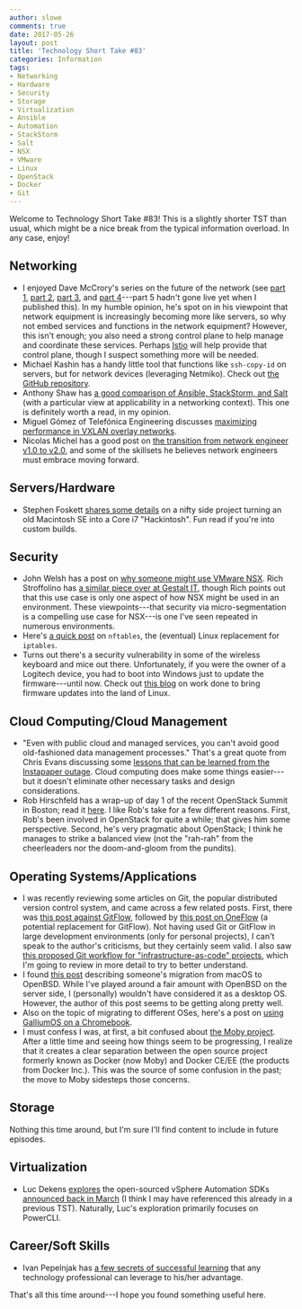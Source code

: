 ```yaml
---
author: slowe
comments: true
date: 2017-05-26
layout: post
title: 'Technology Short Take #83'
categories: Information
tags:
- Networking
- Hardware
- Security
- Storage
- Virtualization
- Ansible
- Automation
- StackStorm
- Salt
- NSX
- VMware
- Linux
- OpenStack
- Docker
- Git
---
```


Welcome to Technology Short Take #83! This is a slightly shorter TST than usual, which might be a nice break from the typical information overload. In any case, enjoy!

## Networking

* I enjoyed Dave McCrory's series on the future of the network (see [part 1][link-5], [part 2][link-6], [part 3][link-7], and [part 4][link-18]---part 5 hadn't gone live yet when I published this). In my humble opinion, he's spot on in his viewpoint that network equipment is increasingly becoming more like servers, so why not embed services and functions in the network equipment? However, this isn't enough; you also need a strong control plane to help manage and coordinate these services. Perhaps [Istio][link-25] will help provide that control plane, though I suspect something more will be needed.
* Michael Kashin has a handy little tool that functions like `ssh-copy-id` on servers, but for network devices (leveraging Netmiko). Check out [the GitHub repository][link-12].
* Anthony Shaw has [a good comparison of Ansible, StackStorm, and Salt][link-13] (with a particular view at applicability in a networking context). This one is definitely worth a read, in my opinion.
* Miguel Gómez of Telefónica Engineering discusses [maximizing performance in VXLAN overlay networks][link-14].
* Nicolas Michel has a good post on [the transition from network engineer v1.0 to v2.0][link-17], and some of the skillsets he believes network engineers must embrace moving forward.

## Servers/Hardware

* Stephen Foskett [shares some details][link-19] on a nifty side project turning an old Macintosh SE into a Core i7 "Hackintosh". Fun read if you're into custom builds.

## Security

* John Welsh has a post on [why someone might use VMware NSX][link-4]. Rich Stroffolino has [a similar piece over at Gestalt IT][link-15], though Rich points out that this use case is only one aspect of how NSX might be used in an environment. These viewpoints---that security via micro-segmentation is a compelling use case for NSX---is one I've seen repeated in numerous environments.
* Here's [a quick post][link-9] on `nftables`, the (eventual) Linux replacement for `iptables`.
* Turns out there's a security vulnerability in some of the wireless keyboard and mice out there. Unfortunately, if you were the owner of a Logitech device, you had to boot into Windows just to update the firmware---until now. Check out [this blog][link-16] on work done to bring firmware updates into the land of Linux.

## Cloud Computing/Cloud Management

* "Even with public cloud and managed services, you can't avoid good old-fashioned data management processes." That's a great quote from Chris Evans discussing some [lessons that can be learned from the Instapaper outage][link-20]. Cloud computing does make some things easier---but it doesn't eliminate other necessary tasks and design considerations.
* Rob Hirschfeld has a wrap-up of day 1 of the recent OpenStack Summit in Boston; read it [here][link-21]. I like Rob's take for a few different reasons. First, Rob's been involved in OpenStack for quite a while; that gives him some perspective. Second, he's very pragmatic about OpenStack; I think he manages to strike a balanced view (not the "rah-rah" from the cheerleaders nor the doom-and-gloom from the pundits).

## Operating Systems/Applications

* I was recently reviewing some articles on Git, the popular distributed version control system, and came across a few related posts. First, there was [this post against GitFlow][link-1], followed by [this post on OneFlow][link-2] (a potential replacement for GitFlow). Not having used Git or GitFlow in large development environments (only for personal projects), I can't speak to the author's criticisms, but they certainly seem valid. I also saw [this proposed Git workflow for "infrastructure-as-code" projects][link-3], which I'm going to review in more detail to try to better understand.
* I found [this post][link-10] describing someone's migration from macOS to OpenBSD. While I've played around a fair amount with OpenBSD on the server side, I (personally) wouldn't have considered it as a desktop OS. However, the author of this post seems to be getting along pretty well.
* Also on the topic of migrating to different OSes, here's a post on [using GalliumOS on a Chromebook][link-11].
* I must confess I was, at first, a bit confused about [the Moby project][link-22]. After a little time and seeing how things seem to be progressing, I realize that it creates a clear separation between the open source project formerly known as Docker (now Moby) and Docker CE/EE (the products from Docker Inc.). This was the source of some confusion in the past; the move to Moby sidesteps those concerns.

## Storage

Nothing this time around, but I'm sure I'll find content to include in future episodes.

## Virtualization

* Luc Dekens [explores][link-23] the open-sourced vSphere Automation SDKs [announced back in March][link-24] (I think I may have referenced this already in a previous TST). Naturally, Luc's exploration primarily focuses on PowerCLI.

## Career/Soft Skills

* Ivan Pepelnjak has [a few secrets of successful learning][link-8] that any technology professional can leverage to his/her advantage.

That's all this time around---I hope you found something useful here.



[link-1]: http://endoflineblog.com/gitflow-considered-harmful
[link-2]: endoflineblog.com/oneflow-a-git-branching-model-and-workflow
[link-3]: https://github.com/joemiller/git-flux
[link-4]: http://samplefive.com/2017/05/why-the-heck-would-you-use-nsx/
[link-5]: https://blog.mccrory.me/2017/05/22/the-future-of-the-network/
[link-6]: https://blog.mccrory.me/2017/05/22/the-future-of-the-network-part-2/
[link-7]: https://blog.mccrory.me/2017/05/23/beyond-the-network-the-future-of-the-network-part-3/
[link-8]: http://blog.ipspace.net/2017/05/few-secrets-of-successful-learning.html
[link-9]: http://ral-arturo.org/2017/05/05/debian-stretch-stable-nftables.html
[link-10]: https://mndrix.blogspot.com/2017/05/switching-to-openbsd.html
[link-11]: https://blog.roetert.eu/linux-on-chromebook/
[link-12]: https://github.com/networkop/ssh-copy-net
[link-13]: https://medium.com/@anthonypjshaw/ansible-v-s-salt-saltstack-v-s-stackstorm-3d8f57149368
[link-14]: https://engineering.telefonica.com/maximizing-performance-in-vxlan-overlay-networks-ec35ebe29440
[link-15]: http://gestaltit.com/exclusive/rich/vmware-nsx-going-big-micro-segmentation/
[link-16]: https://blogs.gnome.org/hughsie/2017/05/22/updating-logitech-hardware-on-linux/
[link-17]: http://vpackets.net/2017/05/network-engineer-v1-0-v2-0/
[link-18]: https://blog.mccrory.me/2017/05/25/networks-openness-istio-the-future-of-networks-part-4/
[link-19]: http://blog.fosketts.net/2017/05/25/core-i7-macintosh-se
[link-20]: https://blog.architecting.it/2017/03/26/learning-from-the-instapaper-outage/
[link-21]: https://robhirschfeld.com/2017/05/09/openstack-boston-day-1-notes/
[link-22]: https://blog.docker.com/2017/04/introducing-the-moby-project/
[link-23]: http://www.lucd.info/2017/03/10/vsphere-automation-sdks-powershell-part-1/
[link-24]: https://blogs.vmware.com/opensource/2017/03/09/integration-vmware-vsphere-using-new-open-sourced-software-development-kits/
[link-25]: https://istio.io/
